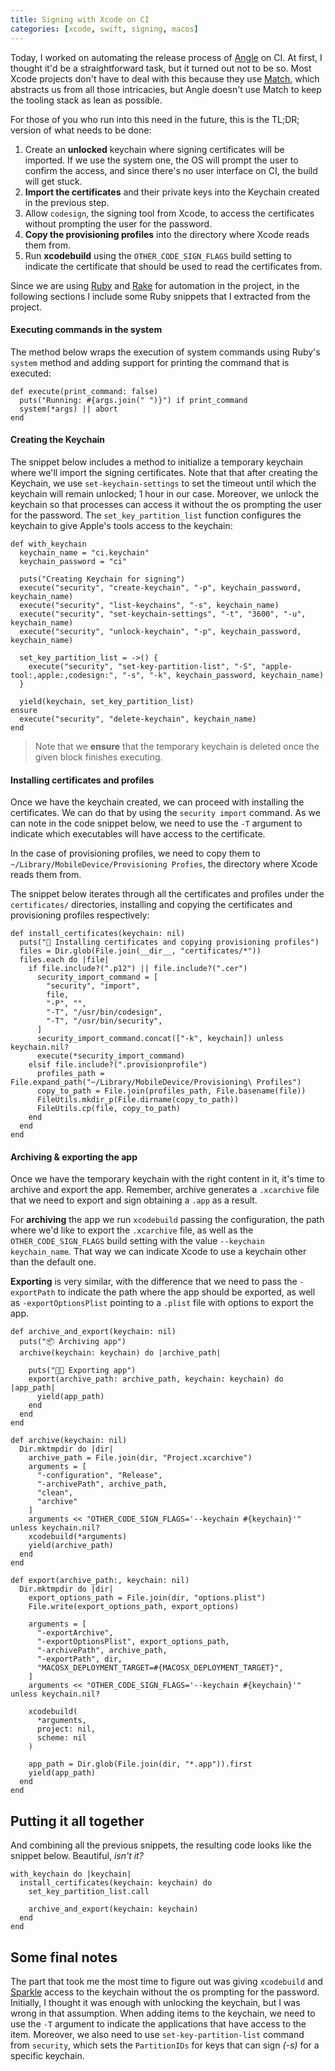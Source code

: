```yaml
---
title: Signing with Xcode on CI
categories: [xcode, swift, signing, macos]
---
```


Today,
I worked on automating the release process of [Angle](https://angle.dev) on CI.
At first,
I thought it'd be a straightforward task,
but it turned out not to be so.
Most Xcode projects don't have to deal with this because they use [Match](https://fastlane.tools),
which abstracts us from all those intricacies,
but Angle doesn't use Match to keep the tooling stack as lean as possible.

For those of you who run into this need in the future, this is the TL;DR; version of what needs to be done:

1. Create an **unlocked** keychain where signing certificates will be imported.
   If we use the system one,
   the OS will prompt the user to confirm the access,
   and since there's no user interface on CI,
   the build will get stuck.
2. **Import the certificates** and their private keys into the Keychain created in the previous step.
3. Allow `codesign`,
   the signing tool from Xcode,
   to access the certificates without prompting the user for the password.
4. **Copy the provisioning profiles** into the directory where Xcode reads them from.
5. Run **xcodebuild** using the `OTHER_CODE_SIGN_FLAGS` build setting to indicate the certificate that should be used to read the certificates from.

Since we are using [Ruby](https://www.ruby-lang.org/en/) and [Rake](https://github.com/ruby/rake) for automation in the project,
in the following sections I include some Ruby snippets that I extracted from the project.

#### Executing commands in the system

The method below wraps the execution of system commands using Ruby's `system` method and adding support for printing the command that is executed:

```language-ruby
def execute(print_command: false)
  puts("Running: #{args.join(" ")}") if print_command
  system(*args) || abort
end
```

#### Creating the Keychain

The snippet below includes a method to initialize a temporary keychain where we'll import the signing certificates.
Note that that after creating the Keychain,
we use `set-keychain-settings` to set the timeout until which the keychain will remain unlocked; 1 hour in our case.
Moreover,
we unlock the keychain so that processes can access it without the os prompting the user for the password.
The `set_key_partition_list` function configures the keychain to give Apple's tools access to the keychain:

```language-ruby
def with_keychain
  keychain_name = "ci.keychain"
  keychain_password = "ci"

  puts("Creating Keychain for signing")
  execute("security", "create-keychain", "-p", keychain_password, keychain_name)
  execute("security", "list-keychains", "-s", keychain_name)
  execute("security", "set-keychain-settings", "-t", "3600", "-u", keychain_name)
  execute("security", "unlock-keychain", "-p", keychain_password, keychain_name)

  set_key_partition_list = ->() {
    execute("security", "set-key-partition-list", "-S", "apple-tool:,apple:,codesign:", "-s", "-k", keychain_password, keychain_name)
  }

  yield(keychain, set_key_partition_list)
ensure
  execute("security", "delete-keychain", keychain_name)
end
```

> Note that we **ensure** that the temporary keychain is deleted once the given block finishes executing.

#### Installing certificates and profiles

Once we have the keychain created,
we can proceed with installing the certificates.
We can do that by using the `security import` command.
As we can note in the code snippet below,
we need to use the `-T` argument to indicate which executables will have access to the certificate.

In the case of provisioning profiles,
we need to copy them to `~/Library/MobileDevice/Provisioning Profies`,
the directory where Xcode reads them from.

The snippet below iterates through all the certificates and profiles under the `certificates/` directories,
installing and copying the certificates and provisioning profiles respectively:

```language-ruby
def install_certificates(keychain: nil)
  puts("🔑 Installing certificates and copying provisioning profiles")
  files = Dir.glob(File.join(__dir__, "certificates/*"))
  files.each do |file|
    if file.include?(".p12") || file.include?(".cer")
      security_import_command = [
        "security", "import",
        file,
        "-P", "",
        "-T", "/usr/bin/codesign",
        "-T", "/usr/bin/security",
      ]
      security_import_command.concat(["-k", keychain]) unless keychain.nil?
      execute(*security_import_command)
    elsif file.include?(".provisionprofile")
      profiles_path = File.expand_path("~/Library/MobileDevice/Provisioning\ Profiles")
      copy_to_path = File.join(profiles_path, File.basename(file))
      FileUtils.mkdir_p(File.dirname(copy_to_path))
      FileUtils.cp(file, copy_to_path)
    end
  end
end
```

#### Archiving & exporting the app

Once we have the temporary keychain with the right content in it,
it's time to archive and export the app.
Remember,
archive generates a `.xcarchive` file that we need to export and sign obtaining a `.app` as a result.

For **archiving** the app we run `xcodebuild` passing the configuration,
the path where we'd like to export the `.xcarchive` file,
as well as the `OTHER_CODE_SIGN_FLAGS` build setting with the value `--keychain keychain_name`.
That way we can indicate Xcode to use a keychain other than the default one.

**Exporting** is very similar,
with the difference that we need to pass the `-exportPath` to indicate the path where the app should be exported,
as well as `-exportOptionsPlist` pointing to a `.plist` file with options to export the app.

```language-ruby
def archive_and_export(keychain: nil)
  puts("📦 Archiving app")
  archive(keychain: keychain) do |archive_path|

    puts("👩‍💻 Exporting app")
    export(archive_path: archive_path, keychain: keychain) do |app_path|
      yield(app_path)
    end
  end
end

def archive(keychain: nil)
  Dir.mktmpdir do |dir|
    archive_path = File.join(dir, "Project.xcarchive")
    arguments = [
      "-configuration", "Release",
      "-archivePath", archive_path,
      "clean",
      "archive"
    ]
    arguments << "OTHER_CODE_SIGN_FLAGS='--keychain #{keychain}'" unless keychain.nil?
    xcodebuild(*arguments)
    yield(archive_path)
  end
end

def export(archive_path:, keychain: nil)
  Dir.mktmpdir do |dir|
    export_options_path = File.join(dir, "options.plist")
    File.write(export_options_path, export_options)

    arguments = [
      "-exportArchive",
      "-exportOptionsPlist", export_options_path,
      "-archivePath", archive_path,
      "-exportPath", dir,
      "MACOSX_DEPLOYMENT_TARGET=#{MACOSX_DEPLOYMENT_TARGET}",
    ]
    arguments << "OTHER_CODE_SIGN_FLAGS='--keychain #{keychain}'" unless keychain.nil?

    xcodebuild(
      *arguments,
      project: nil,
      scheme: nil
    )

    app_path = Dir.glob(File.join(dir, "*.app")).first
    yield(app_path)
  end
end
```

## Putting it all together

And combining all the previous snippets,
the resulting code looks like the snippet below. Beautiful, _isn't it?_

```language-ruby
with_keychain do |keychain|
  install_certificates(keychain: keychain) do
    set_key_partition_list.call

    archive_and_export(keychain: keychain)
  end
end
```

## Some final notes

The part that took me the most time to figure out was giving `xcodebuild` and [Sparkle](https://sparkle-project.org/) access to the keychain without the os prompting for the password.
Initially,
I thought it was enough with unlocking the keychain,
but I was wrong in that assumption.
When adding items to the keychain,
we need to use the `-T` argument to indicate the applications that have access to the item.
Moreover,
we also need to use `set-key-partition-list` command from `security`, which sets the `PartitionIDs` for keys that can sign _(-s)_ for a specific keychain.
